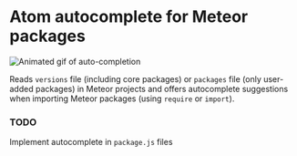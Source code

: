 # Atom autocomplete for Meteor packages

![Animated gif of auto-completion](http://photog.jonathangoley.com/images/autocomplete-5.gif)


Reads `versions` file (including core packages) or `packages` file (only user-added packages) in Meteor projects and offers autocomplete suggestions when importing Meteor packages (using `require` or `import`).

### TODO
Implement autocomplete in `package.js` files
